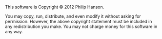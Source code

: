 This software is Copyright &copy; 2012 Philip Hanson.

You may copy, run, distribute, and even modify it without asking for permission. However, the above copyright statement must be included in any redistribution you make. You may not charge money for this software in any way.
